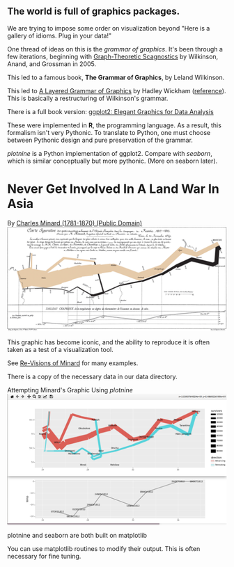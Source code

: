 ## The world is full of graphics packages.

We are trying to impose some order on visualization beyond
"Here is a gallery of idioms. Plug in your data!"


One thread of ideas on this is the _grammar of graphics_.  It's been
through a few iterations, beginning with
[Graph-Theoretic Scagnostics](https://www.semanticscholar.org/paper/Graph-theoretic-scagnostics-Wilkinson-Anand/8bc9868fe6c936614f7f94b01757723e9ffaaa43)
by Wilkinson, Anand, and Grossman in 2005.

This led to a famous book, **The Grammar of Graphics**, by Leland Wilkinson.


This led to
[A Layered Grammar of Graphics](http://vita.had.co.nz/papers/layered-grammar.pdf)
by Hadley Wickham 
([reference](http://vita.had.co.nz/papers/layered-grammar.html)).  This is
basically a restructuring of Wilkinson's grammar.

There is a full book version:
[ggplot2: Elegant Graphics for Data Analysis](https://books.google.com/books/about/Ggplot2.html?id=bes-AAAAQBAJ&source=kp_book_description)


These were implemented in **R**, the programming language.  As a result,
this formalism isn't very Pythonic.  To translate to Python, one must
choose between Pythonic design and pure preservation of the grammar.

*plotnine* is a Python implementation of ggplot2.  Compare with *seaborn*,
which is similar conceptually but more pythonic.  (More on seaborn later).



# Never Get Involved In A Land War In Asia


By
[Charles Minard  (1781-1870) (Public Domain)](https://en.wikipedia.org/wiki/Charles_Joseph_Minard)
[![Russia campaign of 1812](images/Minard.png)](https://en.wikipedia.org/wiki/Charles_Joseph_Minard#/media/File:Minard.png)


This graphic has become iconic, and the ability to reproduce it is often taken
as a test of a visualization tool.

See [Re-Visions of Minard](https://www.datavis.ca/gallery/re-minard.php)
for many examples.

There is a copy of the necessary data in our data directory.



Attempting Minard's Graphic Using *plotnine*<br>
![Minard's graphic reproduced using plotnine](images/minard_with_plotnine.png)



plotnine and seaborn are both built on matplotlib

You can use matplotlib routines to modify their output.  This is often
necessary for fine tuning.

